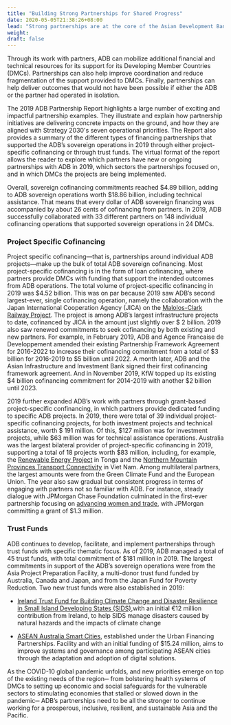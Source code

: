 ```yaml
---
title: "Building Strong Partnerships for Shared Progress"
date: 2020-05-05T21:38:26+08:00
lead: "Strong partnerships are at the core of the Asian Development Bank's (ADB) [Strategy 2030](https://www.adb.org/documents/strategy-2030-prosperous-inclusive-resilient-sustainable-asia-pacific) to achieve a prosperous, inclusive, resilient, and sustainable Asia and the Pacific."
weight: 
draft: false
---
```


Through its work with partners, ADB can mobilize additional financial and technical resources for its support for its Developing Member Countries (DMCs). Partnerships can also help improve coordination and reduce fragmentation of the support provided to DMCs. Finally, partnerships can help deliver outcomes that would not have been possible if either the ADB or the partner had operated in isolation. 

The 2019 ADB Partnership Report highlights a large number of exciting and impactful partnership examples. They illustrate and explain how partnership initiatives are delivering concrete impacts on the ground, and how they are aligned with Strategy 2030's seven operational priorities. The Report also provides a summary of the different types of financing partnerships that supported the ADB’s sovereign operations in 2019 through either project-specific cofinancing or through trust funds. The virtual format of the report allows the reader to explore which partners have new or ongoing partnerships with ADB in 2019, which sectors the partnerships focused on, and in which DMCs the projects are being implemented. 

Overall, sovereign cofinancing commitments reached $4.89 billion, adding to ADB sovereign operations worth $18.86 billion, including technical assistance.  That means that every dollar of ADB sovereign financing was accompanied by about 26 cents of cofinancing from partners. In 2019, ADB successfully collaborated with 33 different partners on 148 individual cofinancing operations that supported sovereign operations in 24 DMCs.

### Project Specific Cofinancing

Project specific cofinancing—that is, partnerships around individual ADB projects—make up the bulk of total ADB sovereign cofinancing. Most project-specific cofinancing is in the form of loan cofinancing, where partners provide DMCs with funding that support the intended outcomes from ADB operations. The total volume of project-specific cofinancing in 2019 was $4.52 billion. This was on par because 2019 saw ADB’s second largest-ever, single cofinancing operation, namely the collaboration with the Japan International Cooperation Agency (JICA) on the [Malolos-Clark Railway Project](https://www.adb.org/projects/52083-001/main#project-pds). The project is among ADB’s largest infrastructure projects to date, cofinanced by JICA in the amount just slightly over $ 2 billion. 2019 also saw renewed commitments to seek cofinancing by both existing and new partners. For example, in February 2019, ADB and Agence Francaise de Developpement amended their existing Partnership Framework Agreement for 2016-2022 to increase their cofinancing commitment from a total of $3 billion for 2016-2019 to $5 billion until 2022. A month later, ADB and the Asian Infrastructure and Investment Bank signed their first cofinancing framework agreement. And in November 2019, KfW topped up its existing $4 billion cofinancing commitment for 2014-2019 with another $2 billion until 2023.

2019 further expanded ADB’s work with partners through grant-based project-specific confinancing, in which partners provide dedicated funding to specific ADB projects. In 2019, there were total of 39 individual project-specific cofinancing projects, for both investment projects and technical assistance, worth $ 191 million. Of this, $127 million was for investment projects, while $63 million was for technical assistance operations. Australia was the largest bilateral provider of project-specific cofinancing in 2019, supporting a total of 18 projects worth $83 million, including, for example, the [Renewable Energy Project](https://www.adb.org/projects/49450-012/main#project-pds) in Tonga and the [Northern Mountain Provinces Transport Connectivity](https://www.adb.org/projects/50098-002/main#project-pds) in Viet Nam. Among multilateral partners, the largest amounts were from the Green Climate Fund and the European Union. The year also saw gradual but consistent progress in terms of engaging with partners not so familiar with ADB. For instance, steady dialogue with JPMorgan Chase Foundation culminated in the first-ever partnership focusing on [advancing women and trade](https://www.adb.org/projects/52214-001/main#project-pds), with JPMorgan committing a grant of $1.3 million.  

### Trust Funds

ADB continues to develop, facilitate, and implement partnerships through trust funds with specific thematic focus. As of 2019, ADB managed a total of 45 trust funds, with total commitment of $181 million in 2019. The largest commitments in support of the ADB’s sovereign operations were from the Asia Project Preparation Facility, a multi-donor trust fund funded by Australia, Canada and Japan, and from the Japan Fund for Poverty Reduction. Two new trust funds were also established in 2019:

* [Ireland Trust Fund for Building Climate Change and Disaster Resilience in Small Island Developing States (SIDS)](https://www.adb.org/site/funds/funds/ireland-trust-fund-climate-change-disaster-resilience-sids),with an initial €12 million contribution from Ireland, to help SIDS manage disasters caused by natural hazards and the impacts of climate change

* [ASEAN Australia Smart Cities](https://www.adb.org/site/funds/funds/asean-australia-smart-cities-fund), established under the Urban Financing Partnerships. Facility and with an initial funding of $15.24 million, aims to improve systems and governance among participating ASEAN cities through the adaptation and adoption of digital solutions. 

As the COVID-10 global pandemic unfolds, and new priorities emerge on top of the existing needs of the region─ from bolstering  health systems of DMCs to setting up economic and social safeguards for the vulnerable sectors to stimulating economies that stalled or slowed down in the pandemic─ ADB’s partnerships need to be all the stronger to continue working for a prosperous, inclusive, resilient, and sustainable Asia and the Pacific.